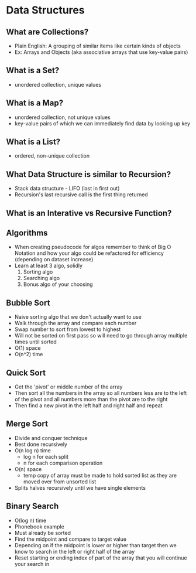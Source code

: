 # Data Structures

## What are Collections?

- Plain English: A grouping of similar items like certain kinds of objects
- Ex: Arrays and Objects (aka associative arrays that use key-value pairs)

## What is a Set?

- unordered collection, unique values

## What is a Map?

- unordered collection, not unique values
- key-value pairs of which we can immediately find data by looking up key

## What is a List?

- ordered, non-unique collection

## What Data Structure is similar to Recursion?

- Stack data structure - LIFO (last in first out)
- Recursion's last recursive call is the first thing returned

## What is an Interative vs Recursive Function?

## Algorithms

- When creating pseudocode for algos remember to think of Big O Notation and how your algo could be refactored for efficiency (depending on dataset increase)
- Learn at least 3 algo, solidly
  1. Sorting algo
  2. Searching algo
  3. Bonus algo of your choosing

## Bubble Sort

- Naive sorting algo that we don't actually want to use
- Walk through the array and compare each number
- Swap number to sort from lowest to highest
- Will not be sorted on first pass so will need to go through array multiple times until sorted
- O(1) space
- O(n^2) time

## Quick Sort

- Get the 'pivot' or middle number of the array
- Then sort all the numbers in the array so all numbers less are to the left of the pivot and all numbers more than the pivot are to the right
- Then find a new pivot in the left half and right half and repeat

## Merge Sort

- Divide and conquer technique
- Best done recursively
- O(n log n) time
  - log n for each split
  - n for each comparison operation
- O(n) space
  - temp copy of array must be made to hold sorted list as they are moved over from unsorted list
- Splits halves recursively until we have single elements

## Binary Search

- O(log n) time
- Phonebook example
- Must already be sorted
- Find the midpoint and compare to target value
- Depending on if the midpoint is lower or higher than target then we know to search in the left or right half of the array
- Reset starting or ending index of part of the array that you will continue your search in
